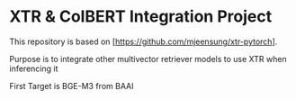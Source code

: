 # XTR & ColBERT Integration Project

This repository is based on [https://github.com/mjeensung/xtr-pytorch].

Purpose is to integrate other multivector retriever models to use XTR when inferencing it

First Target is BGE-M3 from BAAI



